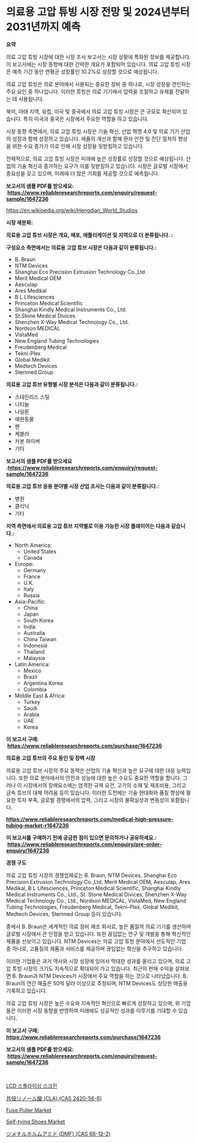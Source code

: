 <p><h1>의료용 고압 튜빙 시장 전망 및 2024년부터 2031년까지 예측</h1></p><p><strong>요약</strong></p>
<p><p>의료 고압 튜빙 시장에 대한 시장 조사 보고서는 시장 상황에 특화된 정보를 제공합니다. 이 보고서에는 시장 동향에 대한 간략한 개요가 포함되어 있습니다. 의료 고압 튜빙 시장은 예측 기간 동안 연평균 성장률인 10.2%로 성장할 것으로 예상됩니다.</p><p>의료 고압 튜빙은 의료 분야에서 사용되는 중요한 장비 중 하나로, 시장 성장을 견인하는 주요 요인 중 하나입니다. 이러한 튜빙은 의료 기기에서 압력을 조절하고 유체를 전달하는 데 사용됩니다.</p><p>북미, 아태 지역, 유럽, 미국 및 중국에서 의료 고압 튜빙 시장은 큰 규모로 확산되어 있습니다. 특히 미국과 중국은 시장에서 주요한 역할을 하고 있습니다.</p><p>시장 동향 측면에서, 의료 고압 튜빙 시장은 기술 혁신, 산업 혁명 4.0 및 의료 기기 산업의 성장과 함께 성장하고 있습니다. 제품의 개선과 함께 환자 안전 및 진단 절차의 향상을 위한 수요 증가가 이로 인해 시장 성장을 뒷받침하고 있습니다.</p><p>전체적으로, 의료 고압 튜빙 시장은 미래에 높은 성장률로 성장할 것으로 예상됩니다. 산업의 기술 혁신과 증가하는 요구가 이를 뒷받침하고 있습니다. 시장은 글로벌 시장에서 중요성을 갖고 있으며, 미래에 더 많은 기회를 제공할 것으로 예측됩니다.</p></p>
<p><strong>보고서의 샘플 PDF를 받으세요: &nbsp;<a href="https://www.reliableresearchreports.com/enquiry/request-sample/1647236">https://www.reliableresearchreports.com/enquiry/request-sample/1647236</a></strong></p>
<p><a href="https://en.wikipedia.org/wiki/Hengdian_World_Studios">https://en.wikipedia.org/wiki/Hengdian_World_Studios</a></p>
<p><strong>시장 세분화:</strong></p>
<p><strong> 의료용 고압 튜브 시장은 개요, 배포, 애플리케이션 및 지역으로 더 분류됩니다. :</strong></p>
<p><strong>구성요소 측면에서는 의료용 고압 튜브 시장은 다음과 같이 분류됩니다.:</strong></p>
<p><ul><li>B. Braun</li><li>NTM Devices</li><li>Shanghai Eco Precision Extrusion Technology Co.,Ltd</li><li>Merit Medical OEM</li><li>Aesculap</li><li>Ares Medikal</li><li>B L Lifesciences</li><li>Princeton Medical Scientific</li><li>Shanghai Kindly Medical Instruments Co., Ltd.</li><li>St.Stone Medical Divices</li><li>Shenzhen X-Way Medical Technology Co., Ltd.</li><li>Nordson MEDICAL</li><li>VistaMed</li><li>New England Tubing Technologies</li><li>Freudenberg Medical</li><li>Tekni-Plex</li><li>Global Medikit</li><li>Medtech Devices</li><li>Sterimed Group</li></ul></p>
<p><strong> 의료용 고압 튜브 유형별 시장 분석은 다음과 같이 분류됩니다.:</strong></p>
<p><ul><li>스테인리스 스틸</li><li>니티놀</li><li>나일론</li><li>애완동물</li><li>펜</li><li>케블러</li><li>카본 파이버</li><li>기타</li></ul></p>
<p><strong>보고서의 샘플 PDF를 받으세요 :<a href="https://www.reliableresearchreports.com/enquiry/request-sample/1647236">https://www.reliableresearchreports.com/enquiry/request-sample/1647236</a></strong></p>
<p><strong> 의료용 고압 튜브 응용 분야별 시장 산업 조사는 다음과 같이 분류됩니다.:</strong></p>
<p><ul><li>병원</li><li>클리닉</li><li>기타</li></ul></p>
<p><strong>지역 측면에서 의료용 고압 튜브 지역별로 이용 가능한 시장 플레이어는 다음과 같습니다.:</strong></p>
<p><ul>
    <li>
        North America:
        <ul>
            <li>United States</li>
            <li>Canada</li>
        </ul>
    </li>
    <li>
        Europe:
        <ul>
            <li>Germany</li>
            <li>France</li>
            <li>U.K.</li>
            <li>Italy</li>
            <li>Russia</li>
        </ul>
    </li>
    <li>
        Asia-Pacific:
        <ul>
            <li>China</li>
            <li>Japan</li>
            <li>South Korea</li>
            <li>India</li>
            <li>Australia</li>
            <li>China Taiwan</li>
            <li>Indonesia</li>
            <li>Thailand</li>
            <li>Malaysia</li>
        </ul>
    </li>
    <li>
        Latin America:
        <ul>
            <li>Mexico</li>
            <li>Brazil</li>
            <li>Argentina Korea</li>
            <li>Colombia</li>
        </ul>
    </li>
    <li>
        Middle East & Africa:
        <ul>
            <li>Turkey</li>
            <li>Saudi</li>
            <li>Arabia</li>
            <li>UAE</li>
            <li>Korea</li>
        </ul>
    </li>
    </ul></p>
<p><strong>이 보고서 구매: &nbsp;<a href="https://www.reliableresearchreports.com/purchase/1647236">https://www.reliableresearchreports.com/purchase/1647236</a></strong></p>
<p><strong>의료용 고압 튜브의 주요 동인 및 장벽 시장</strong></p>
<p><p>의료용 고압 튜브 시장의 주요 동력은 산업의 기술 혁신과 높은 요구에 대한 대응 능력입니다. 또한 의료 분야에서의 안전과 성능에 대한 높은 수요도 중요한 역할을 합니다. 그러나 이 시장에서의 장애요소에는 엄격한 규제 요건, 고가의 소재 및 제조비용, 그리고 금속 튜브의 대체 어려움 등이 있습니다. 이러한 도전에는 기술 현대화와 품질 향상에 필요한 투자 부족, 글로벌 경쟁에서의 압력, 그리고 시장의 불확실성과 변동성이 포함됩니다.</p></p>
<p><strong><a href="https://www.reliableresearchreports.com/medical-high-pressure-tubing-market-r1647236">https://www.reliableresearchreports.com/medical-high-pressure-tubing-market-r1647236</a></strong></p>
<p><strong>이 보고서를 구매하기 전에 궁금한 점이 있으면 문의하거나 공유하세요.: &nbsp;<a href="https://www.reliableresearchreports.com/enquiry/pre-order-enquiry/1647236">https://www.reliableresearchreports.com/enquiry/pre-order-enquiry/1647236</a></strong></p>
<p><strong>경쟁 구도</strong></p>
<p><p>의료 고압 튜빙 시장의 경쟁업체로는 B. Braun, NTM Devices, Shanghai Eco Precision Extrusion Technology Co.,Ltd, Merit Medical OEM, Aesculap, Ares Medikal, B L Lifesciences, Princeton Medical Scientific, Shanghai Kindly Medical Instruments Co., Ltd., St. Stone Medical Divices, Shenzhen X-Way Medical Technology Co., Ltd., Nordson MEDICAL, VistaMed, New England Tubing Technologies, Freudenberg Medical, Tekni-Plex, Global Medikit, Medtech Devices, Sterimed Group 등이 있습니다. </p><p>중에서 B. Braun은 세계적인 의료 장비 제조 회사로, 높은 품질의 의료 기기를 생산하며 글로벌 시장에서 큰 인정을 받고 있습니다. 또한 끊임없는 연구 및 개발을 통해 혁신적인 제품을 선보이고 있습니다. NTM Devices는 의료 고압 튜빙 분야에서 선도적인 기업 중 하나로, 고품질의 제품과 서비스를 제공하며 끊임없는 혁신을 추구하고 있습니다. </p><p>이러한 기업들은 과거 역사와 시장 성장에 있어서 막대한 성과를 올리고 있으며, 의료 고압 튜빙 시장의 크기도 지속적으로 확대되어 가고 있습니다. 최근의 판매 수익을 살펴보면 B. Braun과 NTM Devices가 시장에서 주요 역할을 하는 것으로 나타났습니다. B. Braun의 연간 매출은 50억 달러 이상으로 추정되며, NTM Devices도 상당한 매출을 기록하고 있습니다. </p><p>의료 고압 튜빙 시장은 높은 수요와 지속적인 혁신으로 빠르게 성장하고 있으며, 위 기업들은 이러한 시장 동향을 반영하여 미래에도 성공적인 성과를 이루기를 기대할 수 있습니다.</p></p>
<p><strong>이 보고서 구매: &nbsp; <a href="https://www.reliableresearchreports.com/purchase/1647236">https://www.reliableresearchreports.com/purchase/1647236</a></strong></p>
<p><strong>보고서의 샘플 PDF를 받으세요: &nbsp;<a href="https://www.reliableresearchreports.com/enquiry/request-sample/1647236">https://www.reliableresearchreports.com/enquiry/request-sample/1647236</a></strong><strong></strong></p>
<p>&nbsp;</p>
<p><p><a href="https://github.com/ahmadrevanz10/Market-Research-Report-List-1/blob/main/7824137177250.md">LCD 스플라이싱 스크린</a></p><p><a href="https://github.com/roulaayoub-saad/Market-Research-Report-List-2/blob/main/3984025164279.md">共役リノール酸 (CLA) (CAS 2420-56-6)</a></p><p><a href="https://github.com/Seman3302/Market-Research-Report-List-1/blob/main/fuse-puller-market.md">Fuse Puller Market</a></p><p><a href="https://www.linkedin.com/pulse/self-tying-shoes-market-overview-global-trends-future-prospects-llkje?trackingId=U8%2BCUILkLHYkITCqDTXy1A%3D%3D">Self-tying Shoes Market</a></p><p><a href="https://github.com/zjkmgcs938405/Market-Research-Report-List-2/blob/main/1927374164278.md">ジメチルホルムアミド (DMF) (CAS 68-12-2)</a></p></p>